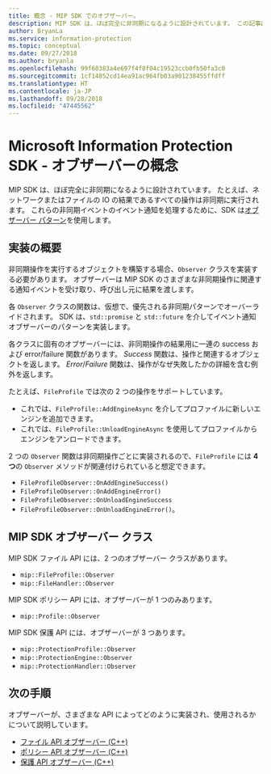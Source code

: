```yaml
---
title: 概念 - MIP SDK でのオブザーバー。
description: MIP SDK は、ほぼ完全に非同期になるように設計されています。 この記事は、オブザーバーの実装方法と非同期処理への使用方法を理解するのに役立ちます。
author: BryanLa
ms.service: information-protection
ms.topic: conceptual
ms.date: 09/27/2018
ms.author: bryanla
ms.openlocfilehash: 99f68383a4e697f4f8f04c19523ccb0fb50fa3c0
ms.sourcegitcommit: 1cf14852cd14ea91ac964fb03a901238455ffdff
ms.translationtype: HT
ms.contentlocale: ja-JP
ms.lasthandoff: 09/28/2018
ms.locfileid: "47445562"
---
```

# <a name="microsoft-information-protection-sdk---observer-concepts"></a>Microsoft Information Protection SDK - オブザーバーの概念

MIP SDK は、ほぼ完全に非同期になるように設計されています。 たとえば、ネットワークまたはファイルの IO の結果であるすべての操作は非同期に実行されます。 これらの非同期イベントのイベント通知を処理するために、SDK は[オブザーバー パターン](https://wikipedia.org/wiki/Observer_pattern)を使用します。 

## <a name="implementation-overview"></a>実装の概要

非同期操作を実行するオブジェクトを構築する場合、`Observer` クラスを実装する必要があります。 オブザーバーは MIP SDK のさまざまな非同期操作に関連する通知イベントを受け取り、呼び出し元に結果を渡します。

各 `Observer` クラスの関数は、仮想で、優先される非同期パターンでオーバーライドされます。 SDK は、`std::promise` と `std::future` を介してイベント通知オブザーバーのパターンを実装します。

各クラスに固有のオブザーバーには、非同期操作の結果用に一連の success および error/failure 関数があります。 *Success* 関数は、操作と関連するオブジェクトを返します。 *Error*/*Failure* 関数は、操作がなぜ失敗したかの詳細を含む例外を返します。

たとえば、`FileProfile` では次の 2 つの操作をサポートしています。 

- これでは、`FileProfile::AddEngineAsync` を介してプロファイルに新しいエンジンを追加できます。 
- これでは、`FileProfile::UnloadEngineAsync` を使用してプロファイルからエンジンをアンロードできます。

2 つの `Observer` 関数は非同期操作ごとに実装されるので、`FileProfile` には **4 つ**の `Observer` メソッドが関連付けられていると想定できます。 

- `FileProfileObserver::OnAddEngineSuccess()`
- `FileProfileObserver::OnAddEngineError()`
- `FileProfileObserver::OnUnloadEngineSuccess`
- `FileProfileObserver::OnUnloadEngineError()`。 

## <a name="mip-sdk-observer-classes"></a>MIP SDK オブザーバー クラス

MIP SDK ファイル API には、2 つのオブザーバー クラスがあります。

* `mip::FileProfile::Observer`
* `mip::FileHandler::Observer`

MIP SDK ポリシー API には、オブザーバーが 1 つのみあります。

* `mip::Profile::Observer`

MIP SDK 保護 API には、オブザーバーが 3 つあります。

* `mip::ProtectionProfile::Observer`
* `mip::ProtectionEngine::Observer`
* `mip::ProtectionHandler::Observer`

## <a name="next-steps"></a>次の手順

オブザーバーが、さまざまな API によってどのように実装され、使用されるかについて説明しています。

* [ファイル API オブザーバー (C++)](concept-async-observers-file-cpp.md)
* [ポリシー API オブザーバー (C++)](concept-async-observers-policy-cpp.md)
* [保護 API オブザーバー (C++)](concept-async-observers-protection-cpp.md)

